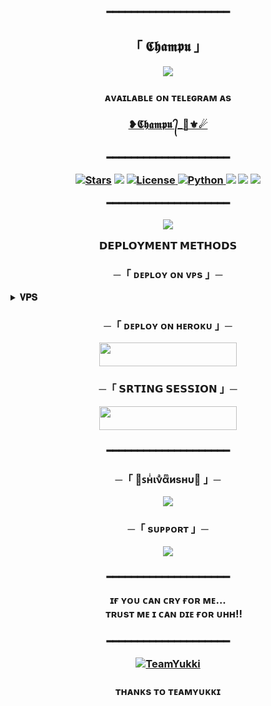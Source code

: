 <h3 align="center">
━━━━━━━━━━━━━━━━━━━━

<h2 align="center">
    「 𝕮𝖍𝖆𝖒𝖕𝖚 」</h2>

<p align="center">
  <img src="https://github.com/TheChampu/ChampuMusic/blob/main/TheChampu.gif">
</p>
<h3 align="center">
ᴀᴠᴀɪʟᴀʙʟᴇ ᴏɴ ᴛᴇʟᴇɢʀᴀᴍ ᴀs 

[❥𝕮𝖍𝖆𝖒𝖕𝖚 ᭄_🖤⚜☄](https://t.me/champumusicbot)

<h3 align="center">
━━━━━━━━━━━━━━━━━━━━

<p align="center">
<a href="https://github.com/TheChampu/ChampuMusic/stargazers"><img src="https://img.shields.io/github/stars/TheChampu/ChampuMusic?color=black&logo=github&logoColor=black&style=for-the-badge" alt="Stars" /></a>
<a href="https://github.com/TheChampu/ChampuMusic/network/members"> <img src="https://img.shields.io/github/forks/TheChampu/ChampuMusic?color=black&logo=github&logoColor=black&style=for-the-badge" /></a>
<a href="https://github.com/TheChampu/ChampuMusic/blob/master/LICENSE"> <img src="https://img.shields.io/badge/License-MIT-blueviolet?style=for-the-badge" alt="License" /> </a>
<a href="https://www.python.org/"> <img src="https://img.shields.io/badge/Written%20in-Python-skyblue?style=for-the-badge&logo=python" alt="Python" /> </a>
<a href="https://pypi.org/project/Telethon/"> <img src="https://img.shields.io/pypi/v/telethon?color=white&label=telethon&logo=python&logoColor=blue&style=for-the-badge" /></a>
<a href="https://pypi.org/project/Pyrogram/"> <img src="https://img.shields.io/pypi/v/pyrogram?color=white&label=pyrogram&logo=python&logoColor=blue&style=for-the-badge" /></a>
<a href="https://github.com/TheChampu/ChampuMusic/commits/"> <img src="https://img.shields.io/github/last-commit/TheChampu/ChampuMusic?color=black&logo=github&logoColor=black&style=for-the-badge" /></a>
</p>

━━━━━━━━━━━━━━━━━━━━
<p align="center">
  <img src="https://github.com/TheChampu/ChampuMusic/blob/main/%F0%9F%96%A4%EA%9C%B1%E2%83%9F%D0%BD%CD%A5%CE%B9%CE%BD%CD%A3%CE%B1%CD%AB%D0%B8%D1%95%D0%BD%CF%85%F0%9F%96%A4.gif">
</p>


<b>𝗗𝗘𝗣𝗟𝗢𝗬𝗠𝗘𝗡𝗧 𝗠𝗘𝗧𝗛𝗢𝗗𝗦</b>
</p>

<h3 align="center">
    ─「 ᴅᴇᴩʟᴏʏ ᴏɴ ᴠᴘs 」─
</h3>

<details>
<summary><b>𝐕𝐏𝐒</b></summary>
<br>

Copy these blue words on by on from here to use commands in you own vps.
</h3>

```console
sudo apt-get update && sudo apt-get upgrade -y
```
```console
sudo apt-get install python3-pip ffmpeg -y
```
```console
sudo pip3 install -U pip
```
```console
curl -fssL https://deb.nodesource.com/setup_17.x | sudo -E bash - && sudo apt-get install nodejs -y && npm i -g npm
```
```console
git clone https://github.com/TheChampu/ChampuMusic &&  cd ChampuMusic
```
```console
pip3 install -U -r requirements.txt
```
```console
cp sample.env .env
```
```console
vi .env
```
➤Edit .env with your vars 

</h3>

➤Setup will install each and every requirement, nodejs and pip packages automatically. After successfull installation of requirements , setup will ask you to input your vars.

</h3>

➤Please input your vars correctly.

```console
bash start
```
When you see any error after bash start then use this command and again try bash start.👇

```console
sudo pkill -9 python3
```
</details>

<h3 align="center">
    ─「 ᴅᴇᴩʟᴏʏ ᴏɴ ʜᴇʀᴏᴋᴜ 」─
</h3>

<p align="center"><a href="https://dashboard.heroku.com/new?template=https://github.com/TheChampu/ChampuMusic"> <img src="https://img.shields.io/badge/Deploy%20On%20Heroku-black?style=for-the-badge&logo=heroku" width="220" height="38.45"/></a></p>


<h3 align="center">
       ─「 𝗦𝗥𝗧𝗜𝗡𝗚 𝗦𝗘𝗦𝗦𝗜𝗢𝗡  」─
</h3>


<p align="center"><a href="https://replit.com/@shivanshudeo/Champu"> <img src="https://img.shields.io/badge/String%20Session-black?style=for-the-badge&logo=replit" width="220" height="38.45"/></a></p>

<h3 align="center">
━━━━━━━━━━━━━━━━━━━━

<h3 align="center">
    ─「 🖤ꜱнͥινͣαͫиѕнυ🖤 」─
</h3>

<p align="center">
<a href="https://telegram.me/ShivanshuDeo"><img src="https://img.shields.io/badge/-Owner-blue.svg?style=for-the-badge&logo=Telegram"></a>
</p>

<h3 align="center">
    ─「 sᴜᴩᴩᴏʀᴛ 」─
</h3>

<p align="center">
<a href="https://telegram.me/TheShivanshu"><img src="https://img.shields.io/badge/-Support%20Channel-blue.svg?style=for-the-badge&logo=Telegram"></a>
</p>

<h3 align="center">
━━━━━━━━━━━━━━━━━━━━            

ɪғ ʏᴏᴜ ᴄᴀɴ ᴄʀʏ ғᴏʀ ᴍᴇ...        
     ᴛʀᴜsᴛ ᴍᴇ ɪ ᴄᴀɴ ᴅɪᴇ ғᴏʀ ᴜʜʜ!!
     <h3 align="center">
━━━━━━━━━━━━━━━━━━━━

<a href="https://github.com/TeamYukki"> <img src="https://img.shields.io/badge/TeamYukki-black?style=for-the-badge&logo=github" alt="TeamYukki" /> </a> </h3>
<h3 align="center">ᴛʜᴀɴᴋs ᴛᴏ ᴛᴇᴀᴍʏᴜᴋᴋɪ

